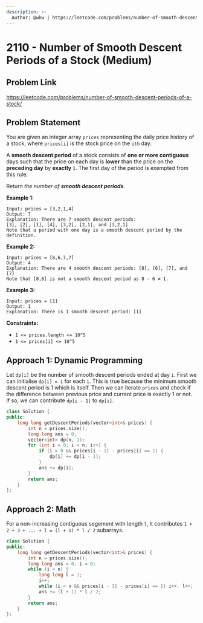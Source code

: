 ```yaml
---
description: >-
  Author: @wkw | https://leetcode.com/problems/number-of-smooth-descent-periods-of-a-stock/
---
```


# 2110 - Number of Smooth Descent Periods of a Stock (Medium)

## Problem Link

https://leetcode.com/problems/number-of-smooth-descent-periods-of-a-stock/

## Problem Statement

You are given an integer array `prices` representing the daily price history of a stock, where `prices[i]` is the stock price on the `ith` day.

A **smooth descent period** of a stock consists of **one or more contiguous** days such that the price on each day is **lower** than the price on the **preceding day** by **exactly** `1`. The first day of the period is exempted from this rule.

Return _the number of **smooth descent periods**_.

**Example 1:**

```
Input: prices = [3,2,1,4]
Output: 7
Explanation: There are 7 smooth descent periods:
[3], [2], [1], [4], [3,2], [2,1], and [3,2,1]
Note that a period with one day is a smooth descent period by the definition.
```

**Example 2:**

```
Input: prices = [8,6,7,7]
Output: 4
Explanation: There are 4 smooth descent periods: [8], [6], [7], and [7]
Note that [8,6] is not a smooth descent period as 8 - 6 ≠ 1.
```

**Example 3:**

```
Input: prices = [1]
Output: 1
Explanation: There is 1 smooth descent period: [1]
```

**Constraints:**

- `1 <= prices.length <= 10^5`
- `1 <= prices[i] <= 10^5`

## Approach 1: Dynamic Programming

Let `dp[i]` be the number of smooth descent periods ended at day `i`. First we can initialise `dp[i] = 1` for each `i`. This is true because the minimum smooth descent period is 1 which is itself. Then we can iterate `prices` and check if the difference between previous price and current price is exactly 1 or not. If so, we can contribute `dp[i - 1]` to `dp[i]`.

<SolutionAuthor name="@wkw"/>

```cpp
class Solution {
public:
    long long getDescentPeriods(vector<int>& prices) {
        int n = prices.size();
        long long ans = 0;
        vector<int> dp(n, 1);
        for (int i = 0; i < n; i++) {
            if (i > 0 && prices[i - 1] - prices[i] == 1) {
                dp[i] += dp[i - 1];
            }
            ans += dp[i];
        }
        return ans;
    }
};
```

## Approach 2: Math

For a non-increasing contiguous segement with length `l`, it contributes `1 + 2 + 3 + ... + l = (l + 1) * l / 2` subarrays.

<SolutionAuthor name="@wkw"/>

```cpp
class Solution {
public:
    long long getDescentPeriods(vector<int>& prices) {
        int n = prices.size();
        long long ans = 0, i = 0;
        while (i < n) {
            long long l = 1;
            i++;
            while (i < n && prices[i - 1] - prices[i] == 1) i++, l++;
            ans += (l + 1) * l / 2;
        }
        return ans;
    }
};
```
